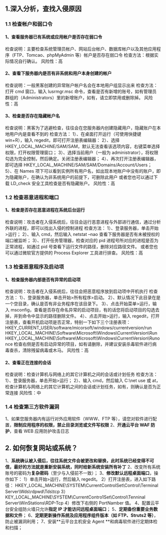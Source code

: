 ## 1.深入分析，查找入侵原因
### 1.1 检查帐户和弱口令
#### 1、查看服务器已有系统或应用帐户是否存在弱口令
检查说明：主要检查系统管理员帐户、网站后台帐户、数据库帐户以及其他应用程序（FTP、Tomcao、phpMyAdmin 等）帐户是否存在弱口令
检查方法：根据实际情况自行确认。
风险性：高
#### 2、查看下服务器内是否有非系统和用户本身创建的帐户
检查说明：一般黑客创建的异常账户帐户名会在本地用户组显示出来
检查方法：打开 cmd 窗口，输入 lusrmgr.msc 命令，查看是否有新增的账号，如有管理员群组的（Administrators）里的新增账户，如有，请立即禁用或删除掉。
风险性：高
#### 3、检查是否存在隐藏帐户名
检查说明：黑客为了逃避检查，往往会在您服务器内创建隐藏用户，隐藏账户在本地用户内是查看不到的
检查方法：
    1）、在桌面打开运行（可使用快捷键 win+R），输入 regedit，即可打开注册表编辑器：
    2）、选择 HKEY_LOCAL_MACHINE/SAM/SAM，默认无法查看该选项内容，右键菜单选择权限，打开权限管理窗口；
    3）、选择当前用户（一般为 administrator），将权限勾选为完全控制，然后确定。关闭注册表编辑器；
    4）、再次打开注册表编辑器，即可选择 HKEY_LOCAL_MACHINE/SAM/SAM/Domains/Account/Users；
    5）、在 Names 项下可以看到实例所有用户名，如出现本地账户中没有的账户，即为隐藏账户，在确认为非系统用户的前提下，可删除此用户
    或者您也可以通过下载 LD_check 安全工具检查是否有隐藏账户。
风险性：高

### 1.2 检查恶意进程和端口
#### 1、检查是否存在恶意进程在系统后台运行
检查说明：攻击者在入侵系统后，往往会运行恶意进程与外部进行通信，通过分析外联的进程，即可以找出入侵的控制进程
检查方法：
    1）、登录服务器，单击开始>运行；
    2）、输入 cmd，然后输入 netstat –nao 查看下服务器是否有未被授权的端口被监听；
    3）、打开任务管理器，检查对应的 pid 进程号所对应的进程是否为正常进程，如通过 pid 号查看下运行文件的路径，删除对应路径文件。 或者您也可以通过微软官方提供的 Process Explorer 工具进行排查。
		风险性：高

### 1.3 检查恶意程序及启动项
#### 1、检查服务器内部是否有异常的启动项
检查说明：攻击者在入侵系统后，往往会把恶意程序放到启动项中开机执行
检查方法：
    1）、登录服务器，单击开始>所有程序>启动。
    2）、默认情况下此目录在是一个空目录，确认是否有非业务程序在该目录下。
    3）、点击开始菜单>运行，输入 msconfig，查看是否存在命名异常的启动项目，有的话您将启动项目的勾选去掉，并到命令中显示的路径删除文件。
    4）、点击开始>运行，输入 regedit，打开注册表，查看开机启动项是否正常，特别一下如下三个注册表项：
        HKEY_CURRENT_USER/software/micorsoft/windows/currentversion/run
        HKEY_LOCAL_MACHINE\Software\Microsoft\Windows\CurrentVersion\Run
        HKEY_LOCAL_MACHINE\Software\Microsoft\Windows\CurrentVersion\Runonce
    检查右侧是否有启动异常的项目，如有请删除，并建议安装杀毒软件进行病毒查杀，清除残留病毒或木马。
风险性：高

#### 2、查看正在连接的会话
检查说明：检查计算机与网络上的其它计算机之间的会话或计划任务
检查方法：        
    1）、登录服务器，单击开始>运行；
    2）、输入 cmd，然后输入 C:\net use 或 at，检查计算机与网络上的其它计算机之间的会话或计划任务，如有，则确认是否为正常连接
风险性：中

### 1.4 检查第三方软件漏洞
1、如果您服务器内有运行对外应用软件（WWW、FTP 等），请您对软件进行配置，**限制应用程序的权限，禁止目录浏览或文件写权限**
2、**开通云平台 WAF 防护**，查看 WEB 应用防护攻击日志

## 2. 如何恢复网站或系统？
1、**系统确认被入侵后，往往系统文件会被更改和替换，此时系统已经变得不可信，最好的方法就是重新安装系统，同时给新系统安装所有补丁**
2、改变所有系统账号的密码为**复杂密码**（至少与入侵前不一致）；
3、**修改默认远程桌面端口**，操作如下：
1）单击开始>运行，然后输入 regedit。
2）打开注册表，进入如下路径： HKEY_LOCAL_MACHINE\SYSTEM\CurrentControlSet\Control\Terminal Server\Wds\rdpwd\Tds\tcp
3）KEY_LOCAL_MACHINE\SYSTEM\CurrentContro1Set\Control\Tenninal Server\WinStations\RDP-Tcp
4）修改下右侧的 PortNamber 值。
4、配置云平台安全组防火墙只允许**指定 IP 才能访问远程桌面端口**；
5、**定期备份重要业务数据和文件**；
6、**定期更新操作系统及应用程序组件版本（如 FTP、Struts2 等）**，防止被漏洞利用；
7、安装**云平台主机安全 Agent **和病毒软件进行定期体检和扫描；
